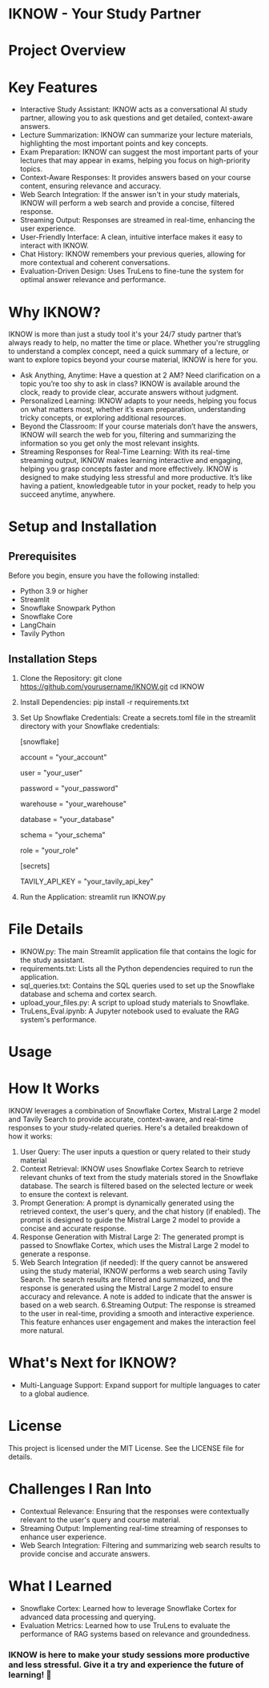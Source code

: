 # IKNOW - Your Study Partner
# Project Overview
# Key Features
- Interactive Study Assistant: IKNOW acts as a conversational AI study partner, allowing you to ask questions and get detailed, context-aware answers.
- Lecture Summarization: IKNOW can summarize your lecture materials, highlighting the most important points and key concepts.
- Exam Preparation: IKNOW can suggest the most important parts of your lectures that may appear in exams, helping you focus on high-priority topics.
- Context-Aware Responses: It provides answers based on your course content, ensuring relevance and accuracy.
- Web Search Integration: If the answer isn't in your study materials, IKNOW will perform a web search and provide a concise, filtered response.
- Streaming Output: Responses are streamed in real-time, enhancing the user experience.
- User-Friendly Interface: A clean, intuitive interface makes it easy to interact with IKNOW.
- Chat History: IKNOW remembers your previous queries, allowing for more contextual and coherent conversations.
- Evaluation-Driven Design: Uses TruLens to fine-tune the system for optimal answer relevance and performance.

# Why IKNOW?
IKNOW is more than just a study tool it's your 24/7 study partner that’s always ready to help, no matter the time or place. Whether you're struggling to understand a complex concept, need a quick summary of a lecture, or want to explore topics beyond your course material, IKNOW is here for you.
- Ask Anything, Anytime: Have a question at 2 AM? Need clarification on a topic you’re too shy to ask in class? IKNOW is available around the clock, ready to provide clear, accurate answers without judgment.
- Personalized Learning: IKNOW adapts to your needs, helping you focus on what matters most, whether it’s exam preparation, understanding tricky concepts, or exploring additional resources.
- Beyond the Classroom: If your course materials don’t have the answers, IKNOW will search the web for you, filtering and summarizing the information so you get only the most relevant insights.
- Streaming Responses for Real-Time Learning: With its real-time streaming output, IKNOW makes learning interactive and engaging, helping you grasp concepts faster and more effectively.
IKNOW is designed to make studying less stressful and more productive. It’s like having a patient, knowledgeable tutor in your pocket, ready to help you succeed anytime, anywhere.

# Setup and Installation
## Prerequisites
Before you begin, ensure you have the following installed:
- Python 3.9 or higher
- Streamlit
- Snowflake Snowpark Python
- Snowflake Core
- LangChain
- Tavily Python
## Installation Steps
1. Clone the Repository: git clone https://github.com/yourusername/IKNOW.git
cd IKNOW
2. Install Dependencies: pip install -r requirements.txt
3. Set Up Snowflake Credentials:
   Create a secrets.toml file in the streamlit directory with your Snowflake credentials:

   [snowflake]

   account = "your_account"
   
   user = "your_user"
   
   password = "your_password"

   warehouse = "your_warehouse"

   database = "your_database"
   
   schema = "your_schema"
   
   role = "your_role"
    
   [secrets]
   
   TAVILY_API_KEY = "your_tavily_api_key"
   
5. Run the Application: streamlit run IKNOW.py

# File Details
- IKNOW.py: The main Streamlit application file that contains the logic for the study assistant.
- requirements.txt: Lists all the Python dependencies required to run the application.
- sql_queries.txt: Contains the SQL queries used to set up the Snowflake database and schema and cortex search.
- upload_your_files.py: A script to upload study materials to Snowflake.
- TruLens_Eval.ipynb: A Jupyter notebook used to evaluate the RAG system's performance.

# Usage

# How It Works
IKNOW leverages a combination of Snowflake Cortex, Mistral Large 2 model and Tavily Search to provide accurate, context-aware, and real-time responses to your study-related queries. Here's a detailed breakdown of how it works:
1. User Query:
   The user inputs a question or query related to their study material
2. Context Retrieval:
   IKNOW uses Snowflake Cortex Search to retrieve relevant chunks of text from the study materials stored in the Snowflake database. The search is filtered based on the selected lecture or week to ensure the context is relevant.
3. Prompt Generation:
   A prompt is dynamically generated using the retrieved context, the user's query, and the chat history (if enabled). The prompt is designed to guide the Mistral Large 2 model to provide a concise and accurate response.
4. Response Generation with Mistral Large 2:
The generated prompt is passed to Snowflake Cortex, which uses the Mistral Large 2 model to generate a response.
5. Web Search Integration (if needed):
   If the query cannot be answered using the study material, IKNOW performs a web search using Tavily Search. The search results are filtered and summarized, and the response is generated using the Mistral Large 2 model 
   to ensure accuracy and relevance. A note is added to indicate that the answer is based on a web search.
6.Streaming Output:
  The response is streamed to the user in real-time, providing a smooth and interactive experience. This feature enhances user engagement and makes the interaction feel more natural.

# What's Next for IKNOW?
- Multi-Language Support: Expand support for multiple languages to cater to a global audience.

# License
This project is licensed under the MIT License. See the LICENSE file for details.

# Challenges I Ran Into
- Contextual Relevance: Ensuring that the responses were contextually relevant to the user's query and course material.
- Streaming Output: Implementing real-time streaming of responses to enhance user experience.
- Web Search Integration: Filtering and summarizing web search results to provide concise and accurate answers.

# What I Learned
- Snowflake Cortex: Learned how to leverage Snowflake Cortex for advanced data processing and querying.
- Evaluation Metrics: Learned how to use TruLens to evaluate the performance of RAG systems based on relevance and groundedness.

### IKNOW is here to make your study sessions more productive and less stressful. Give it a try and experience the future of learning! 🚀




